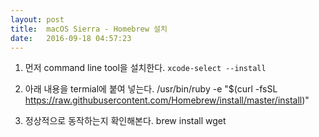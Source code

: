 ```yaml
---
layout: post
title:  macOS Sierra - Homebrew 설치
date:   2016-09-18 04:57:23
---
```


1. 먼저 command line tool을 설치한다.
	`xcode-select --install`

1. 아래 내용을 termial에 붙여 넣는다.
	/usr/bin/ruby -e "$(curl -fsSL https://raw.githubusercontent.com/Homebrew/install/master/install)"
 
1. 정상적으로 동작하는지 확인해본다.
	brew install wget